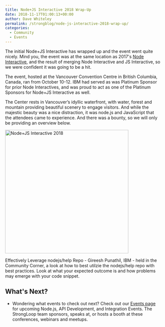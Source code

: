 ```yaml
---
title: Node+JS Interactive 2018 Wrap-Up
date: 2018-11-17T01:00:13+00:00
author: Dave Whiteley
permalink: /strongblog/node-js-interactive-2018-wrap-up/
categories:
  - Community
  - Events
---
```


The initial Node+JS Interactive has wrapped up and the event went quite nicely. Mind you, the event was at the same location as 2017's [Node Interactive](https://strongloop.com/strongblog/node-interactive-2017-wrap-up/), and the result of merging Node Interactive and JS Interactive, so we were confident it was going to be a hit.

The event, hosted at the Vancouver Convention Centre in British Columbia, Canada, ran from October 10-12. IBM had served as was Platinum Sponsor for prior Node Interactives, and was proud to act as one of the Platinum Sponsors for Node+JS Interactive as well.

The Center rests in Vancouver’s idyllic waterfront, with water, forest and mountain providing beautiful scenery to engage visitors. And while the majestic beauty was a nice distraction, it was node.js and JavaScript that the attendees came to experience. And there was a bounty, so we will only be providing an overview below. 

<!--more-->
<img src="https://strongloop.com/blog-assets/2018/09/node+js-interactive.png" alt="Node+JS Interactive 2018" style="width: 400px"/>




Effectively Leverage nodejs/help Repo - Gireesh Punathil, IBM - held in the Community Corner, a look at how to best utilzie the nodejs/help repo with best practices. Look at what your expected outcome is and how problems may emerge with your code snippet.


## What's Next?

- Wondering what events to check out next? Check out our [Events page](https://strongloop.com/events/) for upcoming Node.js, API Development, and Integration Events. The StrongLoop team sponsors, speaks at, or hosts a booth at these conferences, webinars and meetups. 
